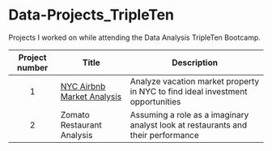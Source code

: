# Data-Projects_TripleTen
Projects I worked on while attending the Data Analysis TripleTen Bootcamp.


| Project number | Title | Description |
| :-----------: | ----------- |----------- |
| 1 | [NYC Airbnb Market Analysis](https://github.com/zach-dominic/Data_Projects_TripleTen/blob/main/Project-1-NYC/README.md) | Analyze vacation market property in NYC to find ideal investment opportunities |
| 2 | Zomato Restaurant Analysis | Assuming a role as a imaginary analyst look at restaurants and their performance |


